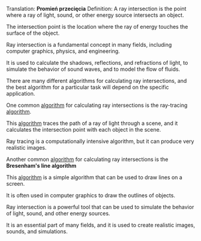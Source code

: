 Translation: **Promień przecięcia**
Definition:
A ray intersection is the point where a ray of light, sound, or other energy source intersects an object.

The intersection point is the location where the ray of energy touches the surface of the object.

Ray intersection is a fundamental concept in many fields, including computer graphics, physics, and engineering.

It is used to calculate the shadows, reflections, and refractions of light, to simulate the behavior of sound waves, and to model the flow of fluids.

There are many different algorithms for calculating ray intersections, and the best algorithm for a particular task will depend on the specific application.

One common [algorithm](/Notatki/Semestr%203/Język%20angielski%20-%20C1.1/Ćwiczenia/Portfolio/The%20Elder%20Scrolls/Words/Computer-Science/General/algorithm.md) for calculating ray intersections is the ray-tracing [algorithm](/Notatki/Semestr%203/Język%20angielski%20-%20C1.1/Ćwiczenia/Portfolio/The%20Elder%20Scrolls/Words/Computer-Science/General/algorithm.md).

This [algorithm](/Notatki/Semestr%203/Język%20angielski%20-%20C1.1/Ćwiczenia/Portfolio/The%20Elder%20Scrolls/Words/Computer-Science/General/algorithm.md) traces the path of a ray of light through a scene, and it calculates the intersection point with each object in the scene.

Ray tracing is a computationally intensive algorithm, but it can produce very realistic images.

Another common [algorithm](/Notatki/Semestr%203/Język%20angielski%20-%20C1.1/Ćwiczenia/Portfolio/The%20Elder%20Scrolls/Words/Computer-Science/General/algorithm.md) for calculating ray intersections is the **Bresenham's line algorithm**

This [algorithm](/Notatki/Semestr%203/Język%20angielski%20-%20C1.1/Ćwiczenia/Portfolio/The%20Elder%20Scrolls/Words/Computer-Science/General/algorithm.md) is a simple algorithm that can be used to draw lines on a screen.

It is often used in computer graphics to draw the outlines of objects.

Ray intersection is a powerful tool that can be used to simulate the behavior of light, sound, and other energy sources.

It is an essential part of many fields, and it is used to create realistic images, sounds, and simulations.
